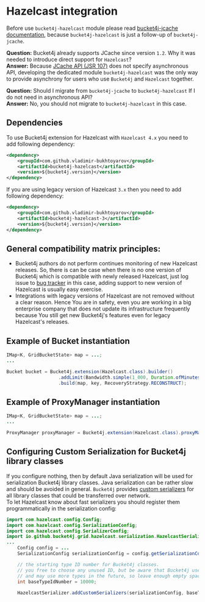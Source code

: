 # Hazelcast integration
Before use ```bucket4j-hazelcast``` module please read [bucket4j-jcache documentation](jcache-usage.md),
because ```bucket4j-hazelcast``` is just a follow-up of ```bucket4j-jcache```.

**Question:** Bucket4j already supports JCache since version ```1.2```. Why it was needed to introduce direct support for ```Hazelcast```?  
**Answer:** Because [JCache API (JSR 107)](https://www.jcp.org/en/jsr/detail?id=107) does not specify asynchronous API,
developing the dedicated module ```bucket4j-hazelcast``` was the only way to provide asynchrony for users who use ```Bucket4j``` and ```Hazelcast``` together.

**Question:** Should I migrate from ```bucket4j-jcache``` to ```bucket4j-hazelcast``` If I do not need in asynchronous API?  
**Answer:** No, you should not migrate to ```bucket4j-hazelcast``` in this case.

## Dependencies
To use Bucket4j extension for Hazelcast with ```Hazelcast 4.x``` you need to add following dependency:
```xml
<dependency>
    <groupId>com.github.vladimir-bukhtoyarov</groupId>
    <artifactId>bucket4j-hazelcast</artifactId>
    <version>${bucket4j.version}</version>
</dependency>
```
If you are using legacy version of Hazelcast ```3.x``` then you need to add following dependency:
```xml
<dependency>
    <groupId>com.github.vladimir-bukhtoyarov</groupId>
    <artifactId>bucket4j-hazelcast-3</artifactId>
    <version>${bucket4j.version}</version>
</dependency>
```

## General compatibility matrix principles:
* Bucket4j authors do not perform continues monitoring of new Hazelcast releases. So, there is can be case when there is no one version of Bucket4j which is compatible with newly released Hazelcast,
just log issue to [bug tracker](https://github.com/vladimir-bukhtoyarov/bucket4j/issues) in this case, adding support to new version of Hazelcast is usually easy exercise. 
* Integrations with legacy versions of Hazelcast are not removed without a clear reason. Hence You are in safety, even you are working in a big enterprise company that does not update its infrastructure frequently because You still get new Bucket4j's features even for legacy Hazelcast's releases.

## Example of Bucket instantiation
```java
IMap<K, GridBucketState> map = ...;
...

Bucket bucket = Bucket4j.extension(Hazelcast.class).builder()
                   .addLimit(Bandwidth.simple(1_000, Duration.ofMinutes(1)))
                   .build(map, key, RecoveryStrategy.RECONSTRUCT);
```

## Example of ProxyManager instantiation
```java
IMap<K, GridBucketState> map = ...;
...

ProxyManager proxyManager = Bucket4j.extension(Hazelcast.class).proxyManagerForMap(map);
```

## Configuring Custom Serialization for Bucket4j library classes
If you configure nothing, then by default Java serialization will be used for serialization Bucket4j library classes. Java serialization can be rather slow and should be avoided in general.
```Bucket4j``` provides [custom serializers](https://docs.hazelcast.org/docs/3.0/manual/html/ch03s03.html) for all library classes that could be transferred over network.  
To let Hazelcast know about fast serializers you should register them programmatically in the serialization config:
```java
import com.hazelcast.config.Config;
import com.hazelcast.config.SerializationConfig;
import com.hazelcast.config.SerializerConfig;
import io.github.bucket4j.grid.hazelcast.serialization.HazelcastSerializer;
...
    Config config = ...
    SerializationConfig serializationConfig = config.getSerializationConfig();

    // the starting type ID number for Bucket4j classes.
    // you free to choose any unused ID, but be aware that Bucket4j uses 2 types currently,
    // and may use more types in the future, so leave enough empty space after baseTypeIdNumber 
    int baseTypeIdNumber = 10000;
    
    HazelcastSerializer.addCustomSerializers(serializationConfig, baseTypeIdNumber);
```


